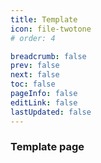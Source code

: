 ```yaml
---
title: Template
icon: file-twotone
# order: 4

breadcrumb: false
prev: false
next: false
toc: false
pageInfo: false
editLink: false
lastUpdated: false
---
```


### Template page